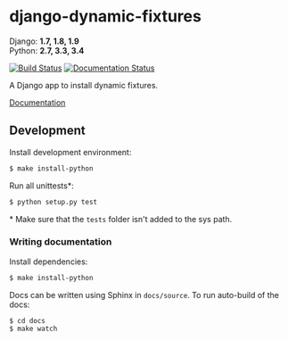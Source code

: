# django-dynamic-fixtures


Django: **1.7, 1.8, 1.9**  
Python: **2.7, 3.3, 3.4**  

[![Build Status](https://travis-ci.org/Peter-Slump/django-dynamic-fixtures.svg?branch=master)](https://travis-ci.org/Peter-Slump/django-dynamic-fixtures)
[![Documentation Status](https://readthedocs.org/projects/django-dynamic-fixtures/badge/?version=latest)](http://django-dynamic-fixtures.readthedocs.io/en/latest/?badge=latest)

A Django app to install dynamic fixtures.

[Documentation](http://django-dynamic-fixtures.readthedocs.io/en/latest/)

## Development

Install development environment:

```bash
$ make install-python
```

Run all unittests*:

```bash
$ python setup.py test
```

\* Make sure that the `tests` folder isn't added to the sys path.

### Writing documentation

Install dependencies: 

```bash
$ make install-python
```

Docs can be written using Sphinx in `docs/source`.
To run auto-build of the docs:

```
$ cd docs
$ make watch
```
